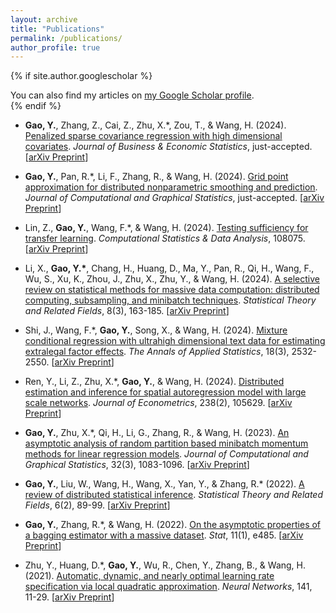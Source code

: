 ```yaml
---
layout: archive
title: "Publications"
permalink: /publications/
author_profile: true
---
```


{% if site.author.googlescholar %}
  <div class="wordwrap">You can also find my articles on <a href="{{site.author.googlescholar}}">my Google Scholar profile</a>.</div>
{% endif %}

- **Gao, Y.**, Zhang, Z., Cai, Z., Zhu, X.\*, Zou, T., & Wang, H. (2024). [Penalized sparse covariance regression with high dimensional covariates](https://doi.org/10.1080/07350015.2024.2415109). *Journal of Business & Economic Statistics*, just-accepted. [[arXiv Preprint](https://arxiv.org/abs/2410.04028)]

- **Gao, Y.**, Pan, R.\*, Li, F., Zhang, R., & Wang, H. (2024). [Grid point approximation for distributed nonparametric smoothing and prediction](https://doi.org/10.1080/10618600.2024.2409817). *Journal of Computational and Graphical Statistics*, just-accepted. [[arXiv Preprint](https://doi.org/10.48550/arXiv.2409.14079)]

- Lin, Z., **Gao, Y.**, Wang, F.\*, & Wang, H. (2024). [Testing sufficiency for transfer learning](https://doi.org/10.1016/j.csda.2024.108075). *Computational Statistics & Data Analysis*, 108075. [[arXiv Preprint](https://arxiv.org/abs/2304.05636)]

- Li, X., **Gao, Y.\***, Chang, H., Huang, D., Ma, Y., Pan, R., Qi, H., Wang, F., Wu, S., Xu, K., Zhou, J., Zhu, X., Zhu, Y., & Wang, H. (2024). [A selective review on statistical methods for massive data computation: distributed computing, subsampling, and minibatch techniques](https://doi.org/10.1080/24754269.2024.2343151). *Statistical Theory and Related Fields*, 8(3), 163-185. [[arXiv Preprint](https://arxiv.org/abs/2403.11163)]

- Shi, J., Wang, F.\*, **Gao, Y.**, Song, X., & Wang, H. (2024). [Mixture conditional regression with ultrahigh dimensional text data for estimating extralegal factor effects](https://doi.org/10.1214/24-AOAS1893). *The Annals of Applied Statistics*, 18(3), 2532-2550. [[arXiv Preprint](https://arxiv.org/abs/2311.07906)]

- Ren, Y., Li, Z., Zhu, X.\*, **Gao, Y.**, & Wang, H. (2024). [Distributed estimation and inference for spatial autoregression model with large scale networks](https://doi.org/10.1016/j.jeconom.2023.105629). *Journal of Econometrics*, 238(2), 105629. [[arXiv Preprint](https://arxiv.org/abs/2210.16634)]

- **Gao, Y.**, Zhu, X.\*, Qi, H., Li, G., Zhang, R., & Wang, H. (2023). [An asymptotic analysis of random partition based minibatch momentum methods for linear regression models](https://www.tandfonline.com/doi/full/10.1080/10618600.2022.2143786). *Journal of Computational and Graphical Statistics*, 32(3), 1083-1096. [[arXiv Preprint](https://arxiv.org/abs/2111.01507)]

- **Gao, Y.**, Liu, W., Wang, H., Wang, X., Yan, Y., & Zhang, R.\* (2022). [A review of distributed statistical inference](https://www.tandfonline.com/doi/full/10.1080/24754269.2021.1974158). *Statistical Theory and Related Fields*, 6(2), 89-99. [[arXiv Preprint](https://arxiv.org/abs/2304.06245)]

- **Gao, Y.**, Zhang, R.\*, & Wang, H. (2022). [On the asymptotic properties of a bagging estimator with a massive dataset](https://onlinelibrary.wiley.com/doi/full/10.1002/sta4.485). *Stat*, 11(1), e485. [[arXiv Preprint](https://arxiv.org/abs/2304.06278)]

- Zhu, Y., Huang, D.\*, **Gao, Y.**, Wu, R., Chen, Y., Zhang, B., & Wang, H. (2021). [Automatic, dynamic, and nearly optimal learning rate specification via local quadratic approximation](https://www.sciencedirect.com/science/article/pii/S0893608021001131). *Neural Networks*, 141, 11-29. [[arXiv Preprint](https://arxiv.org/abs/2004.03260)]

